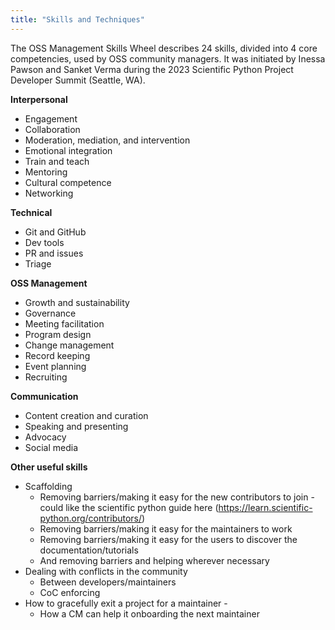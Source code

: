 ```yaml
---
title: "Skills and Techniques"
---
```


The OSS Management Skills Wheel describes 24 skills, divided into 4 core competencies, used by OSS community managers. It was initiated by Inessa Pawson and Sanket Verma during the 2023 Scientific Python Project Developer Summit (Seattle, WA).

**Interpersonal**
- Engagement
- Collaboration
- Moderation, mediation, and intervention
- Emotional integration
- Train and teach
- Mentoring
- Cultural competence
- Networking

**Technical**
- Git and GitHub
- Dev tools
- PR and issues
- Triage


**OSS Management**
- Growth and sustainability
- Governance
- Meeting facilitation
- Program design
- Change management
- Record keeping
- Event planning
- Recruiting


**Communication**
- Content creation and curation
- Speaking and presenting
- Advocacy
- Social media

**Other useful skills**

- Scaffolding
    - Removing barriers/making it easy for the new contributors to join - could like the scientific python guide here (https://learn.scientific-python.org/contributors/)
    - Removing barriers/making it easy for the maintainers to work
    - Removing barriers/making it easy for the users to discover the documentation/tutorials
    - And removing barriers and helping wherever necessary
- Dealing with conflicts in the community
    - Between developers/maintainers
    - CoC enforcing
- How to gracefully exit a project for a maintainer - 
    - How a CM can help it onboarding the next maintainer